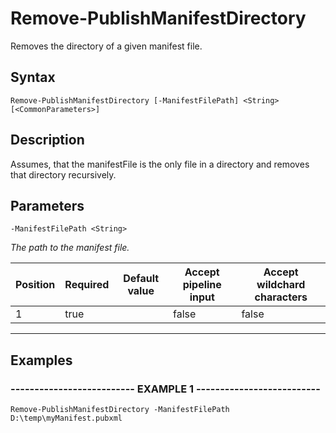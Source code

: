 

# Remove-PublishManifestDirectory

Removes the directory of a given manifest file.
## Syntax

    Remove-PublishManifestDirectory [-ManifestFilePath] <String> [<CommonParameters>]


## Description

Assumes, that the manifestFile is the only file in a directory and removes that directory recursively.





## Parameters

    
    -ManifestFilePath <String>
_The path to the manifest file._

| Position | Required | Default value | Accept pipeline input | Accept wildchard characters |
| -------- | -------- | ------------- | --------------------- | --------------------------- |
| 1 | true |  | false | false |


----

    

## Examples

### -------------------------- EXAMPLE 1 --------------------------
    Remove-PublishManifestDirectory -ManifestFilePath D:\temp\myManifest.pubxml































